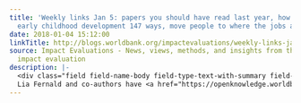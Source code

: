 ```yaml
---
title: 'Weekly links Jan 5: papers you should have read last year, how to measure
  early childhood development 147 ways, move people to where the jobs are, and more…'
date: 2018-01-04 15:12:00
linkTitle: http://blogs.worldbank.org/impactevaluations/weekly-links-jan-5-papers-you-should-have-read-last-year-how-measure-early-childhood-development-147
source: Impact Evaluations - News, views, methods, and insights from the world of
  impact evaluation
description: |-
  <div class="field field-name-body field-type-text-with-summary field-label-hidden"><div class="field-items"><div class="field-item even"><ul><li>
  Lia Fernald and co-authors have <a href="https://openknowledge.worldbank.org/handle/10986/29000" rel="nofollow">a toolkit for measuring early childhood development</a> – “The ECD Measurement Inventory that accompanies this Toolkit contains 147 measurement tools for children under 8 years. For each test it reports the domains assessed, age range for whi
---
```

